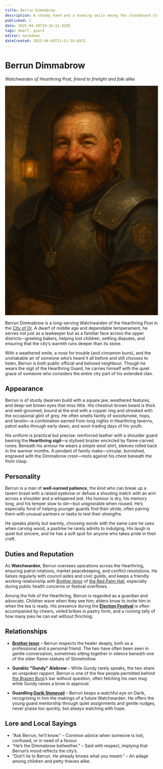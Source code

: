 ```yaml
---
title: Berrun Dimmabrow
description: A steady hand and a knowing smile among the stonebound streets
published: 1
date: 2025-04-10T19:34:11.429Z
tags: dwarf, guard
editor: markdown
dateCreated: 2025-04-09T13:51:34.697Z
---
```


# Berrun Dimmabrow  
*Watchwarden of Hearthring Post, friend to firelight and folk alike*

![Berrun Dimmabrow](/world/berrun-dimmabrow.png)

Berrun Dimmabrow is a long-serving Watchwarden of the Hearthring Post in the [City of Or](/location/settlement/city/city-of-or.md). A dwarf of middle age and dependable temperament, he serves not just as a lawkeeper but as a familiar face across the upper districts—greeting bakers, helping lost children, settling disputes, and ensuring that the city’s warmth runs deeper than its stone.

With a weathered smile, a nose for trouble (and cinnamon buns), and the unshakable air of someone who’s heard it all before and still chooses to listen, Berrun is both public official and beloved neighbour. Though he wears the sigil of the Hearthring Guard, he carries himself with the quiet grace of someone who considers the entire city part of his extended clan.

## Appearance

Berrun is of sturdy dwarven build with a square jaw, weathered features, and deep-set brown eyes that miss little. His chestnut-brown beard is thick and well-groomed, bound at the end with a copper ring and streaked with the occasional glint of grey. He often smells faintly of woodsmoke, hops, and lanolin—a combination earned from long nights in Hearthring taverns, patrol walks through early dawn, and wool-trading days of his youth.

His uniform is practical but precise: reinforced leather with a shoulder guard bearing the **Hearthring sigil**—a stylised brazier encircled by flame-carved runes. Beneath his armour he wears a simple wool shirt, sleeves rolled back in the warmer months. A pendant of family make—circular, burnished, engraved with the Dimmabrow crest—rests against his chest beneath the front clasp.

## Personality

Berrun is a man of **well-earned patience**, the kind who can break up a tavern brawl with a raised eyebrow or defuse a shouting match with an arm across a shoulder and a whispered jest. His humour is dry, his memory long, and his temper slow to stir—but unignorable when roused. He’s especially fond of helping younger guards find their stride, often pairing them with unusual partners or tasks to test their strengths.

He speaks plainly but warmly, choosing words with the same care he uses when carving wood, a pastime he rarely admits to indulging. His laugh is quiet but sincere, and he has a soft spot for anyone who takes pride in their craft.

## Duties and Reputation

As **Watchwarden**, Berrun oversees operations across the Hearthring, ensuring patrol rotations, market peacekeeping, and conflict resolutions. He liaises regularly with council aides and civic guilds, and keeps a friendly working relationship with [Brother Ienor](/location/settlement/city/city-of-or/shop/the-red-palm-hall/brother-ienor.md) of [the Red Palm Hall](/location/settlement/city/city-of-or/shop/the-red-palm-hall.md), especially during public health concerns or festival overflows.

Among the folk of the Hearthring, Berrun is regarded as a guardian and advocate. Children wave when they see him; elders know to invite him in when the tea is ready. His presence during the **[Election Festival](/location/settlement/city/city-of-or/election-festival.md)** is often accompanied by cheers, veiled bribes in pastry form, and a running tally of how many pies he can eat without flinching.

## Relationships

- **[Brother Ienor](/location/settlement/city/city-of-or/shop/the-red-palm-hall/brother-ienor.md)** – Berrun respects the healer deeply, both as a professional and a personal friend. The two have often been seen in gentle conversation, sometimes sitting together in silence beneath one of the older flame-statues of Stonehollow.

- **Gundric "Gundy" Alebrow** – While Gundy rarely speaks, the two share an unspoken rapport. Berrun is one of the few people permitted behind [the Brazen Burp](/location/settlement/city/city-of-or/shop/the-brazen-burp.md)’s bar without question, often fetching his own mug while Gundy raises a brow in approval.

- **Guardling [Darik Stoneveil](/location/settlement/city/city-of-or/guard/darik-stoneveil.md)** – Berrun keeps a watchful eye on Darik, recognising in him the makings of a future Watchwarden. He offers the young guard mentorship through quiet assignments and gentle nudges, never praise too quickly, but always watching with hope.

## Lore and Local Sayings

- “Ask Berrun, he’ll know.” – Common advice when someone is lost, confused, or in need of a favour.
- “He’s the Dimmabrow bellwether.” – Said with respect, implying that Berrun’s mood reflects the city’s.
- “Don’t lie to Berrun. He already knows what you meant.” – An adage among children and petty thieves alike.

